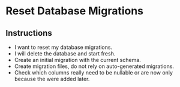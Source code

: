 # Reset Database Migrations

## Instructions

- I want to reset my database migrations.
- I will delete the database and start fresh.
- Create an initial migration with the current schema.
- Create migration files, do not rely on auto-generated migrations.
- Check which columns really need to be nullable or are now only because the were added later.
